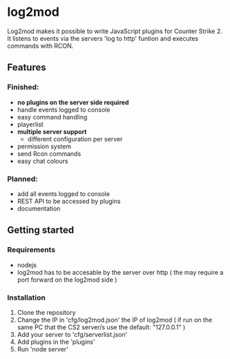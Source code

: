 # log2mod
Log2mod makes it possible to write JavaScript plugins for Counter Strike 2. It listens to events via the servers 'log to http' funtion and executes commands with RCON.

## Features
### Finished:
- **no plugins on the server side required**
- handle events logged to console
- easy command handling
- playerlist
- **multiple server support**
  - different configuration per server
- permission system
- send Rcon commands
- easy chat colours

### Planned:
- add all events logged to console
- REST API to be accessed by plugins
- documentation

## Getting started

### Requirements
- nodejs
- log2mod has to be accesable by the server over http
  ( the may require a port forward on the log2mod side )

### Installation
1. Clone the repository
2. Change the IP in 'cfg/log2mod.json' the IP of log2mod
   ( if run on the same PC that the CS2 server/s use the default: "127.0.0.1" )
4. Add your server to 'cfg/serverlist.json'
5. Add plugins in the 'plugins'
6. Run 'node server'
